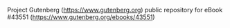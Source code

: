 Project Gutenberg (https://www.gutenberg.org) public repository for eBook #43551 (https://www.gutenberg.org/ebooks/43551)
